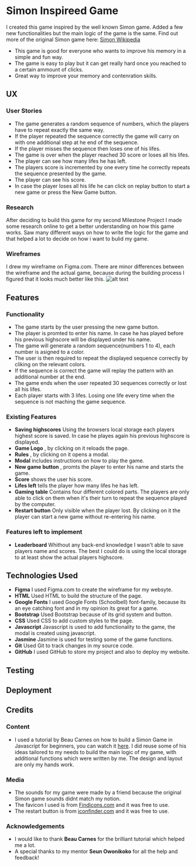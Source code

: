 # Simon Inspireed Game

I created this game inspired by the well known Simon game. Added a few new functionalities but the 
main logic of the game is the same. 
Find out more of the original Simon game here: [Simon Wikipedia](https://en.wikipedia.org/wiki/Simon_(game))

* This game is good for everyone who wants to improve his memory in a simple and fun way.
* The game is easy to play but it can get really hard once you reached to a certain ammount of clicks.
* Great way to improve your memory and contenration skills.

## UX

### User Stories
    
* The game generates a random sequence of numbers, which the players have to repeat exactly the same way.
* If the player repeated the sequence correctly the game will carry on with one additional step at he end of the sequence.
* If the player misses the sequence then loses one of his lifes.
* The game is over when the player reached 30 score or loses all his lifes.
* The player can see how many lifes he has left.
* The players score is incremented by one every time he correctly repeats the sequence presented by the game.
* The player can see his score.
* In case the player loses all his life he can click on replay button to start a new game or press the New Game button.

### Research

After deciding to build this game for my second Milestone Project I made some research online to get a better
understanding on how this game works. Saw many different ways on how to write the logic for the game and that helped a 
lot to decide on how i want to bulid my game. 

### Wireframes

I drew my wireframe on Figma.com. There are minor differences between the wireframe and the actual game, because
during the building process I figured that it looks much better like this.
![alt text](https://github.com/DiGergo/interactive-fe-dev-memory-game-project/blob/master/assets/wireframe/game.jpg "game wireframe")

## Features

### Functionality

* The game starts by the user pressing the new game button.
* The player is promted to enter his name. In case he has played before his previous highscore will be displayed under his name.
* The game will generate a random sequence(numbers 1 to 4), each number is asigned to a color.
* The user is then required to repeat the displayed sequence correctly by cliking on the relevant colors.
* If the sequence is correct the game will replay the pattern with an additional number at the end.
* The game ends when the user repeated 30 sequences correctly or lost all his lifes.
* Each player starts with 3 lifes. Losing one life every time when the sequence is not maching the game sequence.

### Existing Features 

* **Saving highscores** Using the browsers local storage each players highest score is saved. In case he playes again his previous highscore is displayed.
* **Game Logo** , by clicking on it reloads the page.
* **Rules** , by clicking on it opens a modal.
* **Modal** includes instructions on how to play the game.
* **New game button** , promts the player to enter his name and starts the game.
* **Score** shows the user his score.
* **Lifes left** tells the player how many lifes he has left.
* **Gaming table** Contains four different colored parts. The players are only able to click on them when it's
their turn to repeat the sequence played by the computer.
* **Restart button** Only visible when the player lost. By clicking on it the player can start a new game without re-entering his name.

### Features left to implement

* **Leaderboard** Whithout any back-end knowledge I wasn't able to save players name and scores. The best I could do is 
using the local storage to at least show the actual players highscore.

## Technologies Used

* **Figma** I used Figma.com to create the wireframe for my websyte.
* **HTML** Used HTML to build the structure of the page.
* **Google Fonts** I used Google Fonts (Schoolbell) font-family, because its an eye catching font and in my opinion its great for a game.
* **Bootstrap** Used Bootstrap because of its grid system and button.
* **CSS** Used CSS to add custom styles to the page.
* **Javascript** Javascript is used to add functionality to the game, the modal is created using javascript.
* **Jasmine** Jasmine is used for testing some of the game functions.
* **Git** Used Git to track changes in my source code.
* **GitHub** I used GitHub to store my project and also to deploy my website.

## Testing








## Deployment








## Credits

### Content

* I used a tutorial by Beau Carnes on how to build a Simon Game in Javascript for beginners, you can watch it [here](https://www.youtube.com/watch?v=n_ec3eowFLQ&t=3152s).
I did reuse some of his ideas tailored to my needs to build the main logic of my game, with additional functions which were written by me. The design and layout are only my hands
work.

### Media

* The sounds for my game were made by a friend because the original Simon game sounds didnt match my notion.
* The favicon I used is from [Findicons.com](https://findicons.com/) and it was free to use.
* The restart button is from [iconfinder.com](https://www.iconfinder.com/) and it was free to use.

### Acknowledgements

* I would like to thank **Beau Carnes** for the brilliant tutorial which helped me a lot.
* A special thanks to my mentor **Seun Owonikoko** for all the help and feedback!